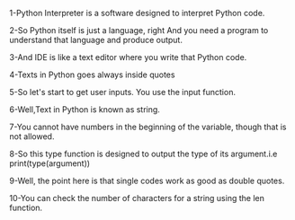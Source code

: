 1-Python Interpreter is a software designed to interpret Python code.

2-So Python itself is just a language, right
And you need a program to understand that language and produce output.

3-And IDE is like a text editor where you write that Python code.

4-Texts in Python goes always inside quotes

5-So let's start to get user inputs.
You use the input function.

6-Well,Text in Python is known as string.

7-You cannot have numbers in the beginning of the variable, though that is not allowed.

8-So this type function is designed to output the type of its argument.i.e print(type(argument))

9-Well, the point here is that single codes work as good as double quotes.

10-You can check the number of characters for a string using the len function.

